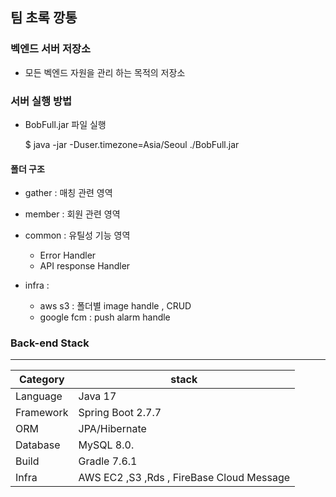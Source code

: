 ## 팀 초록 깡통

### 벡엔드 서버 저장소

- 모든 벡엔드 자원을 관리 하는 목적의 저장소

### 서버 실행 방법

- BobFull.jar 파일 실행

  $ java -jar -Duser.timezone=Asia/Seoul ./BobFull.jar

#### 폴더 구조

- gather : 매칭 관련 영역

- member : 회원 관련 영역

- common : 유틸성 기능 영역

  - Error Handler
  - API response Handler

- infra :
  - aws s3 : 폴더별 image handle , CRUD
  - google fcm : push alarm handle

### Back-end Stack

---

| Category  | stack                                     |
| --------- | ----------------------------------------- |
| Language  | Java 17                                   |
| Framework | Spring Boot 2.7.7                         |
| ORM       | JPA/Hibernate                             |
| Database  | MySQL 8.0.                                |
| Build     | Gradle 7.6.1                              |
| Infra     | AWS EC2 ,S3 ,Rds , FireBase Cloud Message |

